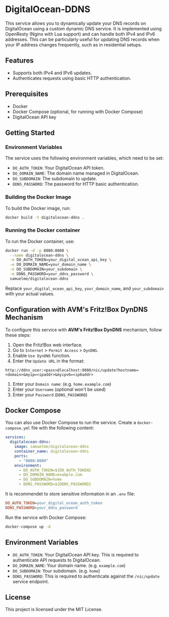 # DigitalOcean-DDNS

This service allows you to dynamically update your DNS records on DigitalOcean using a custom dynamic DNS service. It is implemented using OpenResty (Nginx with Lua support) and can handle both IPv4 and IPv6 addresses. This can be particularly useful for updating DNS records when your IP address changes frequently, such as in residential setups.

## Features

- Supports both IPv4 and IPv6 updates.
- Authenticates requests using basic HTTP authentication.

## Prerequisites

- Docker
- Docker Compose (optional, for running with Docker Compose)
- DigitalOcean API key

## Getting Started

### Environment Variables

The service uses the following environment variables, which need to be set:

- `DO_AUTH_TOKEN`: Your DigitalOcean API token.
- `DO_DOMAIN_NAME`: The domain name managed in DigitalOcean.
- `DO_SUBDOMAIN`: The subdomain to update.
- `DDNS_PASSWORD`: The password for HTTP basic authentication.

### Building the Docker Image

To build the Docker image, run:

   ```bash
   docker build -t digitalocean-ddns .
   ```

### Running the Docker container

To run the Docker container, use:

```bash
docker run -d -p 8080:8080 \
  --name digitalocean-ddns \
  -e DO_AUTH_TOKEN=your_digital_ocean_api_key \
  -e DO_DOMAIN_NAME=your_domain_name \
  -e DO_SUBDOMAIN=your_subdomain \
  -e DDNS_PASSWORD=your_ddns_password \
  samuelme/digitalocean-ddns
```

Replace `your_digital_ocean_api_key`, `your_domain_name`, and `your_subdomain` with your actual values.


## Configuration with AVM's Fritz!Box DynDNS Mechanism

To configure this service with **AVM's Fritz!Box DynDNS** mechanism, follow these steps:

1. Open the Fritz!Box web interface.
1. Go to `Internet` > `Permit Access` > `DynDNS`.
1. Enable `Use DynDNS` function.
1. Enter the `Update URL` in the format:

```
http://ddns_user:<pass>@localhost:8080/nic/update?hostname=<domain>&myip=<ipaddr>&myipv6=<ip6addr>
```
1. Enter your `Domain name`: (e.g. `home.example.com`)
1. Enter your `Username` (_optional_ won't be used)
1. Enter your `Password` (`DDNS_PASSWORD`)


## Docker Compose

You can also use Docker Compose to run the service. Create a `docker-compose.yml` file with the following content:

```yaml
services:
  digitalocean-ddns:
    image: samuelme/digitalocean-ddns
    container_name: digitalocean-ddns
    ports:
      - "8080:8080"
    environment:
      - DO_AUTH_TOKEN=${DO_AUTH_TOKEN}
      - DO_DOMAIN_NAME=example.com
      - DO_SUBDOMAIN=home
      - DDNS_PASSWORD=${DDNS_PASSWORD}
```

It is recommendet to store sensitive information in an `.env` file:

```ini
DO_AUTH_TOKEN=your_digital_ocean_auth_token
DDNS_PASSWORD=your_ddns_password
```

Run the service with Docker Compose:

```bash
docker-compose up -d
```

## Environment Variables

- `DO_AUTH_TOKEN`: Your DigitalOcean API key. This is required to authenticate API requests to DigitalOcean.
- `DO_DOMAIN_NAME`: Your domain name. (e.g. `example.com`)
- `DO_SUBDOMAIN`: Your subdomain. (e.g. `home`)
- `DDNS_PASSWORD`: This is required to authenticate against the `/nic/update` service endpoint.

## License

This project is licensed under the MIT License.
